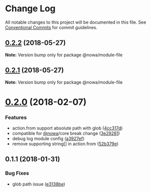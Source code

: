 # Change Log

All notable changes to this project will be documented in this file.
See [Conventional Commits](https://conventionalcommits.org) for commit guidelines.

<a name="0.2.2"></a>
## [0.2.2](https://github.com/nowa-webpack/nowa2/compare/@nowa/module-file@0.2.1...@nowa/module-file@0.2.2) (2018-05-27)




**Note:** Version bump only for package @nowa/module-file

<a name="0.2.1"></a>
## [0.2.1](https://github.com/nowa-webpack/nowa2/compare/@nowa/module-file@0.2.0...@nowa/module-file@0.2.1) (2018-05-27)




**Note:** Version bump only for package @nowa/module-file

<a name="0.2.0"></a>
# [0.2.0](https://github.com/nowa-webpack/nowa2/compare/@nowa/module-file@0.1.1...@nowa/module-file@0.2.0) (2018-02-07)


### Features

* action.from support absolute path with glob ([4cc317d](https://github.com/nowa-webpack/nowa2/commit/4cc317d))
* compatible for [@nowa](https://github.com/nowa)/core break change ([3e29281](https://github.com/nowa-webpack/nowa2/commit/3e29281))
* debug log module config ([a3927ef](https://github.com/nowa-webpack/nowa2/commit/a3927ef))
* remove supporting string[] in action.from ([52b379e](https://github.com/nowa-webpack/nowa2/commit/52b379e))




<a name="0.1.1"></a>
## 0.1.1 (2018-01-31)


### Bug Fixes

* glob path issue ([e3138be](https://github.com/nowa-webpack/nowa2/commit/e3138be))
